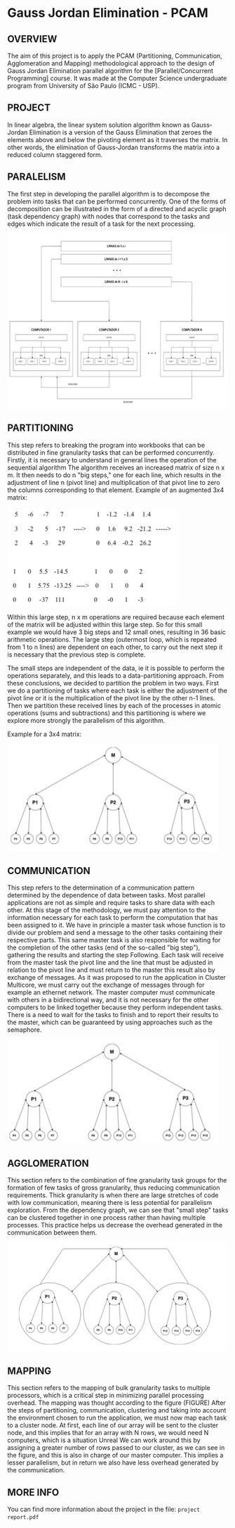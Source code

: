 # Gauss Jordan Elimination - PCAM

OVERVIEW
--------------------------------------------------
The aim of this project is to apply the PCAM (Partitioning, Communication, Agglomeration and Mapping) methodological approach to the design of Gauss Jordan Elimination parallel algorithm for the [Parallel/Concurrent Programming] course. It was made at the Computer Science undergraduate program from University of São Paulo (ICMC - USP).

PROJECT
--------------------------------------------------
In linear algebra, the linear system solution algorithm known as Gauss-Jordan Elimination is a version of the Gauss Elimination that zeroes the elements above and below the pivoting element as it traverses the matrix. In other words, the elimination of Gauss-Jordan transforms the matrix into a reduced column staggered form.

PARALELISM
--------------------------------------------------
The first step in developing the parallel algorithm is to decompose the problem into tasks that can be performed concurrently. One of the forms of decomposition can be illustrated in the form of a directed and acyclic graph (task dependency graph) with nodes that correspond to the tasks and edges which indicate the result of a task for the next processing.

![Screenshot 2](img/img2.png)

PARTITIONING
--------------------------------------------------
This step refers to breaking the program into workbooks that can be distributed in fine granularity tasks that can be performed concurrently.
Firstly, it is necessary to understand in general lines the operation of the sequential algorithm
The algorithm receives an increased matrix of size n x m. It then needs to do n "big steps," one for each line, which results in the adjustment of line n (pivot line) and multiplication of that pivot line to zero the columns corresponding to that element.
Example of an augmented 3x4 matrix:

![Screenshot 3](img/img3.png)

Within this large step, n x m operations are required because each element of the matrix will be adjusted within this large step. So for this small example we would have 3 big steps and 12 small ones, resulting in 36 basic arithmetic operations.
The large step (outermost loop, which is repeated from 1 to n lines) are dependent on each other, to carry out the next step it is necessary that the previous step is complete.

The small steps are independent of the data, ie it is possible to perform the operations separately, and this leads to a data-partitioning approach.
From these conclusions, we decided to partition the problem in two ways. First we do a partitioning of tasks where each task is either the adjustment of the pivot line or it is the multiplication of the pivot line by the other n-1 lines.
Then we partition these received lines by each of the processes in atomic operations (sums and subtractions) and this partitioning is where we explore more strongly the parallelism of this algorithm.

Example for a 3x4 matrix:

![Screenshot 4](img/img4.png)

COMMUNICATION
--------------------------------------------------
This step refers to the determination of a communication pattern determined by the dependence of data between tasks. Most parallel applications are not as simple and require tasks to share data with each other.
At this stage of the methodology, we must pay attention to the information necessary for each task to perform the computation that has been assigned to it.
We have in principle a master task whose function is to divide our problem and send a message to the other tasks containing their respective parts. This same master task is also responsible for waiting for the completion of the other tasks (end of the so-called "big step"), gathering the results and starting the step Following.
Each task will receive from the master task the pivot line and the line that must be adjusted in relation to the pivot line and must return to the master this result also by exchange of messages.
As it was proposed to run the application in Cluster Multicore, we must carry out the exchange of messages through for example an ethernet network. The master computer must communicate with others in a bidirectional way, and it is not necessary for the other computers to be linked together because they perform independent tasks.
There is a need to wait for the tasks to finish and to report their results to the master, which can be guaranteed by using approaches such as the semaphore.

![Screenshot 5](img/img5.png)

AGGLOMERATION
--------------------------------------------------
This section refers to the combination of fine granularity task groups for the formation of few tasks of gross granularity, thus reducing communication requirements.
Thick granularity is when there are large stretches of code with low communication, meaning there is less potential for parallelism exploration.
From the dependency graph, we can see that "small step" tasks can be clustered together in one process rather than having multiple processes. This practice helps us decrease the overhead generated in the communication between them.

![Screenshot 1](img/img1.png)

MAPPING
--------------------------------------------------
This section refers to the mapping of bulk granularity tasks to multiple processors, which is a critical step in minimizing parallel processing overhead.
The mapping was thought according to the figure (FIGURE)
After the steps of partitioning, communication, clustering and taking into account the environment chosen to run the application, we must now map each task to a cluster node.
At first, each line of our array will be sent to the cluster node, and this implies that for an array with N rows, we would need N computers, which is a situation Unreal
We can work around this by assigning a greater number of rows passed to our cluster, as we can see in the figure, and this is also in charge of our master computer. This implies a lesser parallelism, but in return we also have less overhead generated by the communication.

MORE INFO
--------------------------------------------------
You can find more information about the project in the file:  `project report.pdf`
